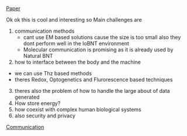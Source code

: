 


[Paper](2112.090249.pdf)

Ok ok this is cool and interesting
so
Main challenges are 
1. communication methods
    - cant use EM based solutions cause the size is too small also they dont perform well in the IoBNT environment
    - Molecular communication is promising as it is already used by Natural BNT
2. how to interface between the body and the machine
- we can use Thz based methods
- theres Redox, Optogenetics and Flurorescence based techniques
3. theres also the problem of how to handle the large about of data generated
4. How store energy? 
5. how coexist with complex human biological systems
6. also security and privacy

[Communication](IotBioNano/Ideas/Communication)

